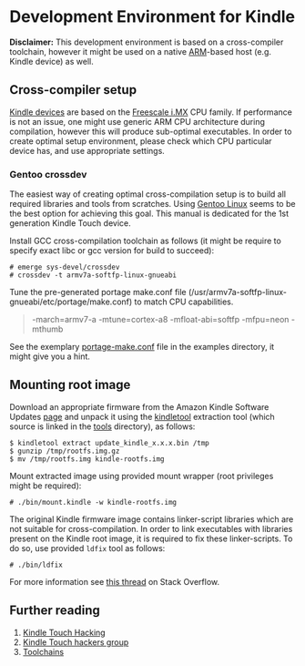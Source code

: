 Development Environment for Kindle
==================================

**Disclaimer:** This development environment is based on a cross-compiler toolchain, however it
might be used on a native [ARM](https://en.wikipedia.org/wiki/ARM_architecture)-based host (e.g.
Kindle device) as well.


Cross-compiler setup
--------------------

[Kindle devices](https://en.wikipedia.org/wiki/Amazon_Kindle) are based on the [Freescale
i.MX](https://en.wikipedia.org/wiki/I.MX) CPU family. If performance is not an issue, one might
use generic ARM CPU architecture during compilation, however this will produce sub-optimal
executables. In order to create optimal setup environment, please check which CPU particular
device has, and use appropriate settings.


### Gentoo crossdev

The easiest way of creating optimal cross-compilation setup is to build all required libraries and
tools from scratches. Using [Gentoo Linux](https://www.gentoo.org/) seems to be the best option
for achieving this goal. This manual is dedicated for the 1st generation Kindle Touch device.

Install GCC cross-compilation toolchain as follows (it might be require to specify exact libc or
gcc version for build to succeed):

	# emerge sys-devel/crossdev
	# crossdev -t armv7a-softfp-linux-gnueabi

Tune the pre-generated portage make.conf file
(/usr/armv7a-softfp-linux-gnueabi/etc/portage/make.conf) to match CPU capabilities.

> -march=armv7-a
> -mtune=cortex-a8
> -mfloat-abi=softfp
> -mfpu=neon
> -mthumb

See the exemplary [portage-make.conf](/examples/portage-make.conf) file in the examples directory,
it might give you a hint.


Mounting root image
-------------------

Download an appropriate firmware from the Amazon Kindle Software Updates
[page](http://www.amazon.com/help/kindlesoftwareupdates) and unpack it using the
[kindletool](https://github.com/NiLuJe/KindleTool) extraction tool (which source is linked in the
[tools](/tools) directory), as follows:

	$ kindletool extract update_kindle_x.x.x.bin /tmp
	$ gunzip /tmp/rootfs.img.gz
	$ mv /tmp/rootfs.img kindle-rootfs.img

Mount extracted image using provided mount wrapper (root privileges might be required):

	# ./bin/mount.kindle -w kindle-rootfs.img

The original Kindle firmware image contains linker-script libraries which are not suitable for
cross-compilation. In order to link executables with libraries present on the Kindle root image,
it is required to fix these linker-scripts. To do so, use provided `ldfix` tool as follows:

	# ./bin/ldfix

For more information see
[this thread](https://stackoverflow.com/questions/7476625/set-global-gcc-default-search-paths) on
Stack Overflow.


Further reading
---------------

1. [Kindle Touch Hacking](http://wiki.mobileread.com/wiki/Kindle_Touch_Hacking)
2. [Kindle Touch hackers group](https://bitbucket.org/katey_hack/)
3. [Toolchains](http://elinux.org/Toolchains)
